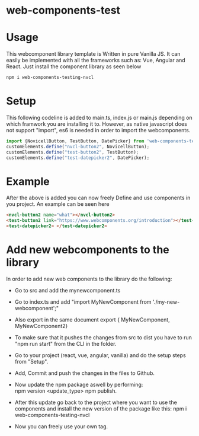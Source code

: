 # web-components-test
# Usage
This webcomponent library template is Written in pure Vanilla JS. It can easily be implemented with all the frameworks such as: Vue, Angular and React.
Just install the component library as seen below

```bash
npm i web-components-testing-nvcl
```

# Setup
This following codeline is added to main.ts, index.js or main.js depending on which framwork you are installing it to.
However, as native javascript does not support "import", es6 is needed in order to import the webcomponents.

```js
import {NovicellButton, TestButton, DatePicker} from 'web-components-testing-nvcl';
customElements.define("nvcl-button2", NovicellButton);
customElements.define("test-button2", TestButton);
customElements.define("test-datepicker2", DatePicker);
```
# Example
After the above is added you can now freely Define and use components in you project. An example can be seen here

```html
<nvcl-button2 name="what"></nvcl-button2>
<test-button2 link="https://www.webcomponents.org/introduction"></test-button2>
<test-datepicker2> </test-datepicker2>
```

# Add new webcomponents to the library
In order to add new web components to the library do the following:

- Go to src and add the mynewcomponent.ts

- Go to index.ts and add "import MyNewComponent from './my-new-webcomponent';"

- Also export in the same document  export {
    MyNewComponent,
    MyNewComponent2}
    
- To make sure that it pushes the changes from src to dist you have to run "npm run start" from the CLI in the folder. 

- Go to your project (react, vue, angular, vanilla) and do the setup steps from "Setup".

- Add, Commit and push the changes in the files to Github.

- Now update the npm package aswell by performing:  
    npm version <update_type>
    npm publish.
    
- After this update go back to the project where you want to use the components and install the new version of the package like this:
    npm i web-components-testing-nvcl
    
- Now you can freely use your own tag.
